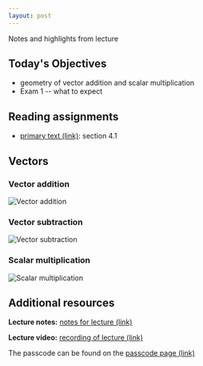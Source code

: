 ```yaml
---
layout: post
---
```


Notes and highlights from lecture

## Today's Objectives

* geometry of vector addition and scalar multiplication
* Exam 1 -- what to expect

## Reading assignments

* <a target="_parent" href="../../../extras/textbook.pdf">primary text (link)</a>: section 4.1

## Vectors

### Vector addition

![Vector addition](/math107spring2021/extras/img/vector-addition.png)

### Vector subtraction

![Vector subtraction](/math107spring2021/extras/img/vector-subtraction.png)

### Scalar multiplication

![Scalar multiplication](/math107spring2021/extras/img/scalar-multiplication.png)

## Additional resources


**Lecture notes:** <a target="_parent" href="https://wcasper.github.io/math107spring2021/extras/notes/2021-02-22-Note-09-56.pdf">notes for lecture (link)</a>

**Lecture video:** <a target="_parent" href="">recording of lecture (link)</a>

The passcode can be found on the <a target="_parent" href="https://csufullerton.instructure.com/courses/3127326/pages/video-lecture-keys">passcode page (link)</a>


